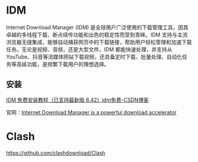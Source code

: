 # IDM
Internet Download Manager (IDM) 是全球用户广泛使用的下载管理工具，因其卓越的多线程下载、断点续传功能和出色的稳定性而受到青睐。IDM 支持与主流浏览器无缝集成，能够自动捕获网页中的下载链接，帮助用户轻松管理和加速下载任务。无论是视频、音频，还是大型文件，IDM 都能快速处理，并支持从 YouTube、抖音等流媒体网站下载视频，还具备定时下载、批量处理、自动化任务等高级功能，是频繁下载用户的理想选择。
## 安装

[IDM 免费安装教程（已支持最新版 6.42）idm免费-CSDN博客](https://blog.csdn.net/qq_61621323/article/details/141061544)

官网：[Internet Download Manager is a powerful download accelerator](https://www.internetdownloadmanager.com/)

# Clash
https://github.com/clashdownload/Clash